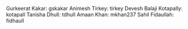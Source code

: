Gurkeerat Kakar: gskakar
Animesh Tirkey: tirkey
Devesh Balaji Kotapally: kotapall
Tanisha Dhull: tdhull
Amaan Khan: mkhan237
Sahil Fidaullah: fidhaull
